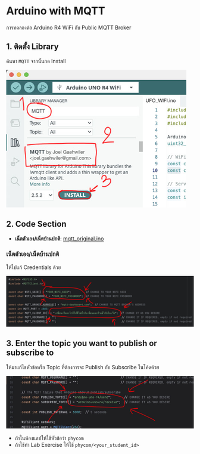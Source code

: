 # Arduino with MQTT

การทดลองต่อ Arduino R4 WiFi กับ Public MQTT Broker

## 1. ติดตั้ง Library

ค้นหา `MQTT` จากนั้นกด Install

![amqtt1.jpg](files/img/amqtt1.jpg)

## 2. Code Section

[//]: # (- **ITFORGE_UFO**: [mqtt.ino]&#40;files/mqtt/mqtt.ino&#41;)

- **เน็ตตัวเอง/เน็ตบ้านปกติ**: [mqtt_original.ino](files/mqtt/mqtt_original.ino)

### เน็ตตัวเอง/เน็ตบ้านปกติ

ให้ไปแก้ Credentials ด้วย

![amqtt2.jpg](files/img/amqtt2.jpg)

## 3. Enter the topic you want to publish or subscribe to

ให้มาแก้ไขหัวข้อหรือ Topic ที่ต้องการจะ Publish กับ Subscribe ในโค้ดด้วย

![amqtt3.jpg](files/img/amqtt3.jpg)

- ถ้าในห้องแลปให้ใช้หัวข้อว่า `phycom`
- ถ้าใช้ทำ Lab Exercise ให้ใช้ `phycom/<your_student_id>`

